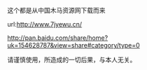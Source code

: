 ﻿这个都是从中国木马资源网下载而来

url:http://www.7jyewu.cn/

http://pan.baidu.com/share/home?uk=154628787&view=share#category/type=0


请谨慎使用，所造成的一切后果，与本人无关。
